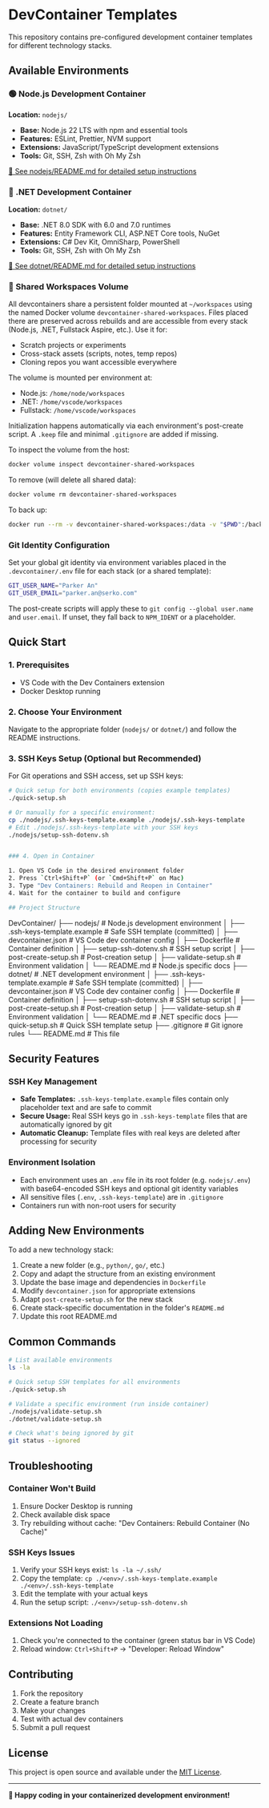 # DevContainer Templates

This repository contains pre-configured development container templates for different technology stacks.

## Available Environments

### 🟢 Node.js Development Container
**Location:** `nodejs/`

- **Base:** Node.js 22 LTS with npm and essential tools
- **Features:** ESLint, Prettier, NVM support
- **Extensions:** JavaScript/TypeScript development extensions
- **Tools:** Git, SSH, Zsh with Oh My Zsh

[📖 See nodejs/README.md for detailed setup instructions](nodejs/README.md)

### 🔵 .NET Development Container  
**Location:** `dotnet/`

- **Base:** .NET 8.0 SDK with 6.0 and 7.0 runtimes
- **Features:** Entity Framework CLI, ASP.NET Core tools, NuGet
- **Extensions:** C# Dev Kit, OmniSharp, PowerShell
- **Tools:** Git, SSH, Zsh with Oh My Zsh

[📖 See dotnet/README.md for detailed setup instructions](dotnet/README.md)

### 📁 Shared Workspaces Volume
All devcontainers share a persistent folder mounted at `~/workspaces` using the named Docker volume `devcontainer-shared-workspaces`. Files placed there are preserved across rebuilds and are accessible from every stack (Node.js, .NET, Fullstack Aspire, etc.). Use it for:

- Scratch projects or experiments
- Cross-stack assets (scripts, notes, temp repos)
- Cloning repos you want accessible everywhere

The volume is mounted per environment at:

- Node.js: `/home/node/workspaces`
- .NET: `/home/vscode/workspaces`
- Fullstack: `/home/vscode/workspaces`

Initialization happens automatically via each environment's post-create script. A `.keep` file and minimal `.gitignore` are added if missing.

To inspect the volume from the host:

```bash
docker volume inspect devcontainer-shared-workspaces
```

To remove (will delete all shared data):

```bash
docker volume rm devcontainer-shared-workspaces
```

To back up:

```bash
docker run --rm -v devcontainer-shared-workspaces:/data -v "$PWD":/backup alpine tar -czf /backup/workspaces-backup.tgz -C /data .
```

### Git Identity Configuration

Set your global git identity via environment variables placed in the `.devcontainer/.env` file for each stack (or a shared template):

```bash
GIT_USER_NAME="Parker An"
GIT_USER_EMAIL="parker.an@serko.com"
```

The post-create scripts will apply these to `git config --global user.name` and `user.email`. If unset, they fall back to `NPM_IDENT` or a placeholder.


## Quick Start

### 1. Prerequisites

- VS Code with the Dev Containers extension
- Docker Desktop running

### 2. Choose Your Environment

Navigate to the appropriate folder (`nodejs/` or `dotnet/`) and follow the README instructions.

### 3. SSH Keys Setup (Optional but Recommended)

For Git operations and SSH access, set up SSH keys:

```bash
# Quick setup for both environments (copies example templates)
./quick-setup.sh

# Or manually for a specific environment:
cp ./nodejs/.ssh-keys-template.example ./nodejs/.ssh-keys-template
# Edit ./nodejs/.ssh-keys-template with your SSH keys
./nodejs/setup-ssh-dotenv.sh


### 4. Open in Container

1. Open VS Code in the desired environment folder
2. Press `Ctrl+Shift+P` (or `Cmd+Shift+P` on Mac)
3. Type "Dev Containers: Rebuild and Reopen in Container"
4. Wait for the container to build and configure

## Project Structure

```
DevContainer/
├── nodejs/                     # Node.js development environment
│   ├── .ssh-keys-template.example  # Safe SSH template (committed)
│   ├── devcontainer.json      # VS Code dev container config
│   ├── Dockerfile             # Container definition
│   ├── setup-ssh-dotenv.sh    # SSH setup script
│   ├── post-create-setup.sh   # Post-creation setup
│   ├── validate-setup.sh      # Environment validation
│   └── README.md              # Node.js specific docs
├── dotnet/                     # .NET development environment
│   ├── .ssh-keys-template.example  # Safe SSH template (committed)
│   ├── devcontainer.json      # VS Code dev container config
│   ├── Dockerfile             # Container definition
│   ├── setup-ssh-dotenv.sh    # SSH setup script
│   ├── post-create-setup.sh   # Post-creation setup
│   ├── validate-setup.sh      # Environment validation
│   └── README.md              # .NET specific docs
├── quick-setup.sh             # Quick SSH template setup
├── .gitignore                 # Git ignore rules
└── README.md                  # This file

## Security Features

### SSH Key Management

- **Safe Templates:** `.ssh-keys-template.example` files contain only placeholder text and are safe to commit
- **Secure Usage:** Real SSH keys go in `.ssh-keys-template` files that are automatically ignored by git
- **Automatic Cleanup:** Template files with real keys are deleted after processing for security

### Environment Isolation

- Each environment uses an `.env` file in its root folder (e.g. `nodejs/.env`) with base64-encoded SSH keys and optional git identity variables
- All sensitive files (`.env`, `.ssh-keys-template`) are in `.gitignore`
- Containers run with non-root users for security

## Adding New Environments

To add a new technology stack:

1. Create a new folder (e.g., `python/`, `go/`, etc.)
2. Copy and adapt the structure from an existing environment
3. Update the base image and dependencies in `Dockerfile`
4. Modify `devcontainer.json` for appropriate extensions
5. Adapt `post-create-setup.sh` for the new stack
6. Create stack-specific documentation in the folder's `README.md`
7. Update this root README.md

## Common Commands

```bash
# List available environments
ls -la

# Quick setup SSH templates for all environments
./quick-setup.sh

# Validate a specific environment (run inside container)
./nodejs/validate-setup.sh
./dotnet/validate-setup.sh

# Check what's being ignored by git
git status --ignored
```

## Troubleshooting

### Container Won't Build

1. Ensure Docker Desktop is running
2. Check available disk space
3. Try rebuilding without cache: "Dev Containers: Rebuild Container (No Cache)"

### SSH Keys Issues

1. Verify your SSH keys exist: `ls -la ~/.ssh/`
2. Copy the template: `cp ./<env>/.ssh-keys-template.example ./<env>/.ssh-keys-template`
3. Edit the template with your actual keys
4. Run the setup script: `./<env>/setup-ssh-dotenv.sh`

### Extensions Not Loading

1. Check you're connected to the container (green status bar in VS Code)
2. Reload window: `Ctrl+Shift+P` → "Developer: Reload Window"

## Contributing

1. Fork the repository
2. Create a feature branch
3. Make your changes
4. Test with actual dev containers
5. Submit a pull request

## License

This project is open source and available under the [MIT License](LICENSE).

---

**🚀 Happy coding in your containerized development environment!**
